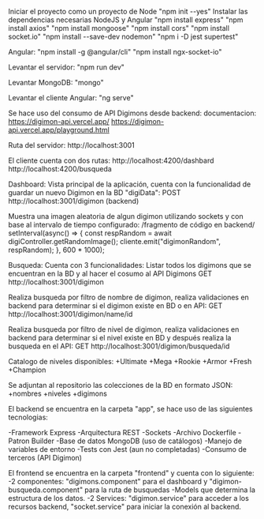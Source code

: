 Iniciar el proyecto como un proyecto de Node "npm init --yes" Instalar las dependencias necesarias NodeJS y Angular "npm install express" "npm install axios" "npm install mongoose" "npm install cors" "npm install socket.io" "npm install --save-dev nodemon" "npm i -D jest supertest"

Angular: "npm install -g @angular/cli" "npm install ngx-socket-io"

Levantar el servidor: "npm run dev"

Levantar MongoDB: "mongo"

Levantar el cliente Angular: "ng serve"

Se hace uso del consumo de API Digimons desde backend: documentacion: https://digimon-api.vercel.app/ https://digimon-api.vercel.app/playground.html

Ruta del servidor: http://localhost:3001

El cliente cuenta con dos rutas: http://localhost:4200/dashbard http://localhost:4200/busqueda

Dashboard: Vista principal de la aplicación, cuenta con la funcionalidad de guardar un nuevo Digimon en la BD "digiData": POST http://localhost:3001/digimon (backend)

Muestra una imagen aleatoria de algun digimon utilizando sockets y con base al intervalo de tiempo configurado: /fragmento de código en backend/
setInterval(async() => { const respRandom = await digiController.getRandomImage(); cliente.emit("digimonRandom", respRandom); }, 600 * 1000);

Busqueda: Cuenta con 3 funcionalidades: Listar todos los digimons que se encuentran en la BD y al hacer el cosumo al API Digimons GET http://localhost:3001/digimon

Realiza busqueda por filtro de nombre de digimon, realiza validaciones en backend para determinar si el digimon existe en BD o en API: GET http://localhost:3001/digimon/name/id

Realiza busqueda por filtro de nivel de digimon, realiza validaciones en backend para determinar si el nivel existe en BD y después realiza la busqueda en el API: GET http://localhost:3001/digimon/busqueda/id

Catalogo de niveles disponibles: +Ultimate +Mega +Rookie +Armor +Fresh +Champion

Se adjuntan al repositorio las colecciones de la BD en formato JSON: +nombres +niveles +digimons

El backend se encuentra en la carpeta "app", se hace uso de las siguientes tecnologias:

-Framework Express -Arquitectura REST -Sockets -Archivo Dockerfile -Patron Builder -Base de datos MongoDB (uso de catálogos) -Manejo de variables de entorno -Tests con Jest (aun no completadas) -Consumo de terceros (API Digimon)

El frontend se encuentra en la carpeta "frontend" y cuenta con lo siguiente: -2 componentes: "digimons.component" para el dashboard y "digimon-busqueda.component" para la ruta de busquedas -Models que determina la estructura de los datos. -2 Services: "digimon.service" para acceder a los recursos backend, "socket.service" para iniciar la conexión al backend.
